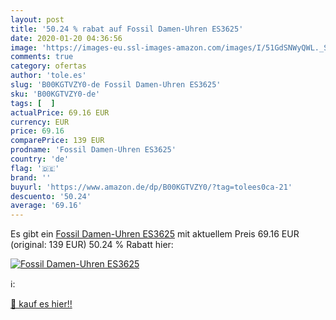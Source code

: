 ```yaml
---
layout: post
title: '50.24 % rabat auf Fossil Damen-Uhren ES3625'
date: 2020-01-20 04:36:56
image: 'https://images-eu.ssl-images-amazon.com/images/I/51GdSNWyQWL._SL400_.jpg'
comments: true
category: ofertas
author: 'tole.es'
slug: 'B00KGTVZY0-de Fossil Damen-Uhren ES3625'
sku: 'B00KGTVZY0-de'
tags: [  ]
actualPrice: 69.16 EUR
currency: EUR
price: 69.16
comparePrice: 139 EUR
prodname: 'Fossil Damen-Uhren ES3625'
country: 'de'
flag: '🇩🇪'
brand: ''
buyurl: 'https://www.amazon.de/dp/B00KGTVZY0/?tag=tolees0ca-21'
descuento: '50.24'
average: '69.16'
---
```


Es gibt ein [Fossil Damen-Uhren ES3625](https://www.amazon.de/dp/B00KGTVZY0/?tag=tolees0ca-21) mit aktuellem Preis 69.16 EUR (original: 139 EUR) 50.24 % Rabatt hier:

[![Fossil Damen-Uhren ES3625](https://images-eu.ssl-images-amazon.com/images/I/51GdSNWyQWL._SL400_.jpg)](https://www.amazon.de/dp/B00KGTVZY0/?tag=tolees0ca-21)

ℹ️:


[🛒 kauf es hier!!](https://www.amazon.de/dp/B00KGTVZY0/?tag=tolees0ca-21)
